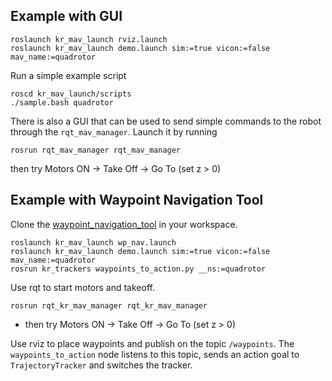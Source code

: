 ## Example with GUI
```
roslaunch kr_mav_launch rviz.launch
roslaunch kr_mav_launch demo.launch sim:=true vicon:=false mav_name:=quadrotor
```

Run a simple example script
```
roscd kr_mav_launch/scripts
./sample.bash quadrotor
```

There is also a GUI that can be used to send simple commands to the robot through the `rqt_mav_manager`. Launch it by running
```
rosrun rqt_mav_manager rqt_mav_manager
```
then try Motors ON -> Take Off -> Go To (set z > 0)

## Example with Waypoint Navigation Tool

Clone the [waypoint_navigation_tool](https://github.com/KumarRobotics/waypoint_navigation_plugin) in your workspace.

```
roslaunch kr_mav_launch wp_nav.launch
roslaunch kr_mav_launch demo.launch sim:=true vicon:=false mav_name:=quadrotor
rosrun kr_trackers waypoints_to_action.py __ns:=quadrotor
```

Use rqt to start motors and takeoff.
```
rosrun rqt_kr_mav_manager rqt_kr_mav_manager
```
 * then try Motors ON -> Take Off -> Go To (set z > 0)

Use rviz to place waypoints and publish on the topic `/waypoints`. The `waypoints_to_action` node listens to this topic, sends an action goal to `TrajectoryTracker` and switches the tracker.